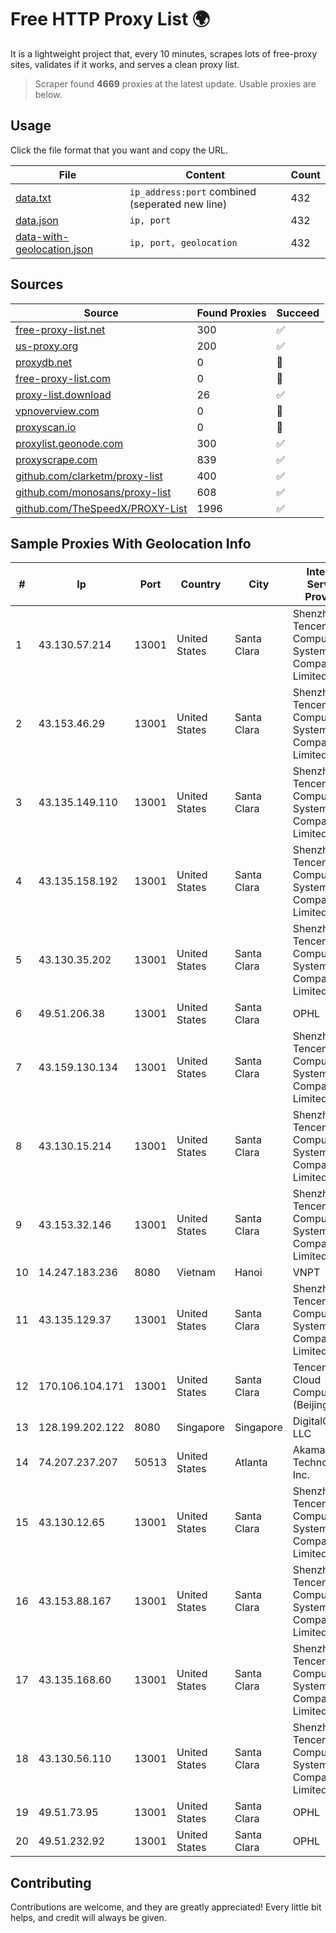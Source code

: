 
# Free HTTP Proxy List 🌍

It is a lightweight project that, every 10 minutes, scrapes lots of free-proxy sites, validates if it works, and serves a clean proxy list.


> Scraper found **4669** proxies at the latest update. Usable proxies are below.

## Usage

Click the file format that you want and copy the URL.


|File|Content|Count|
|----|-------|-----|
|[data.txt](https://raw.githubusercontent.com/themiralay/Proxy-List-World/master/data.txt)|`ip_address:port` combined (seperated new line)|432|
|[data.json](https://raw.githubusercontent.com/themiralay/Proxy-List-World/master/data.json)|`ip, port`|432|
|[data-with-geolocation.json](https://raw.githubusercontent.com/themiralay/Proxy-List-World/master/data-with-geolocation.json)|`ip, port, geolocation`|432|

## Sources

|Source|Found Proxies|Succeed|
|------|-------------|-------|
|[free-proxy-list.net](https://free-proxy-list.net)|300|✅|
|[us-proxy.org](https://www.us-proxy.org)|200|✅|
|[proxydb.net](http://proxydb.net)|0|🚫|
|[free-proxy-list.com](https://free-proxy-list.com/?page=&port=&type%5B%5D=http&type%5B%5D=https&up_time=0&search=Search)|0|🚫|
|[proxy-list.download](https://www.proxy-list.download/HTTP)|26|✅|
|[vpnoverview.com](https://vpnoverview.com/privacy/anonymous-browsing/free-proxy-servers)|0|🚫|
|[proxyscan.io](https://www.proxyscan.io)|0|🚫|
|[proxylist.geonode.com](https://proxylist.geonode.com/api/proxy-list?limit=300&page=1&sort_by=lastChecked&sort_type=desc&protocols=http,https)|300|✅|
|[proxyscrape.com](https://api.proxyscrape.com/v2/?request=displayproxies&protocol=http&timeout=10000&country=all&ssl=all&anonymity=all)|839|✅|
|[github.com/clarketm/proxy-list](https://raw.githubusercontent.com/clarketm/proxy-list/master/proxy-list-raw.txt)|400|✅|
|[github.com/monosans/proxy-list](https://raw.githubusercontent.com/monosans/proxy-list/main/proxies/http.txt)|608|✅|
|[github.com/TheSpeedX/PROXY-List](https://raw.githubusercontent.com/TheSpeedX/PROXY-List/master/http.txt)|1996|✅|


## Sample Proxies With Geolocation Info

|#|Ip|Port|Country|City|Internet Service Provider|
|-|--|----|-------|----|-------------------------|
|1|43.130.57.214|13001|United States|Santa Clara|Shenzhen Tencent Computer Systems Company Limited|
|2|43.153.46.29|13001|United States|Santa Clara|Shenzhen Tencent Computer Systems Company Limited|
|3|43.135.149.110|13001|United States|Santa Clara|Shenzhen Tencent Computer Systems Company Limited|
|4|43.135.158.192|13001|United States|Santa Clara|Shenzhen Tencent Computer Systems Company Limited|
|5|43.130.35.202|13001|United States|Santa Clara|Shenzhen Tencent Computer Systems Company Limited|
|6|49.51.206.38|13001|United States|Santa Clara|OPHL|
|7|43.159.130.134|13001|United States|Santa Clara|Shenzhen Tencent Computer Systems Company Limited|
|8|43.130.15.214|13001|United States|Santa Clara|Shenzhen Tencent Computer Systems Company Limited|
|9|43.153.32.146|13001|United States|Santa Clara|Shenzhen Tencent Computer Systems Company Limited|
|10|14.247.183.236|8080|Vietnam|Hanoi|VNPT|
|11|43.135.129.37|13001|United States|Santa Clara|Shenzhen Tencent Computer Systems Company Limited|
|12|170.106.104.171|13001|United States|Santa Clara|Tencent Cloud Computing (Beijing) Co|
|13|128.199.202.122|8080|Singapore|Singapore|DigitalOcean, LLC|
|14|74.207.237.207|50513|United States|Atlanta|Akamai Technologies, Inc.|
|15|43.130.12.65|13001|United States|Santa Clara|Shenzhen Tencent Computer Systems Company Limited|
|16|43.153.88.167|13001|United States|Santa Clara|Shenzhen Tencent Computer Systems Company Limited|
|17|43.135.168.60|13001|United States|Santa Clara|Shenzhen Tencent Computer Systems Company Limited|
|18|43.130.56.110|13001|United States|Santa Clara|Shenzhen Tencent Computer Systems Company Limited|
|19|49.51.73.95|13001|United States|Santa Clara|OPHL|
|20|49.51.232.92|13001|United States|Santa Clara|OPHL|



## Contributing

Contributions are welcome, and they are greatly appreciated! Every
little bit helps, and credit will always be given.

